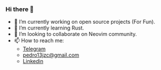 ### Hi there 👋

- 🔭 I’m currently working on open source projects (For Fun).
- 🌱 I’m currently learning Rust.
- 👯 I’m looking to collaborate on Neovim community.
- 📫 How to reach me: 
  - [Telegram](https://t.me/pedro13sj)
  - pedro13jzc@gmail.com
  - [Linkedin](https://www.linkedin.com/in/sanchezjozic/)
